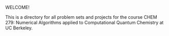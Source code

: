 WELCOME! 

This is a directory for all problem sets and projects for the course CHEM 279: Numerical Algorithms applied to Computational Quantum Chemistry at UC Berkeley. 